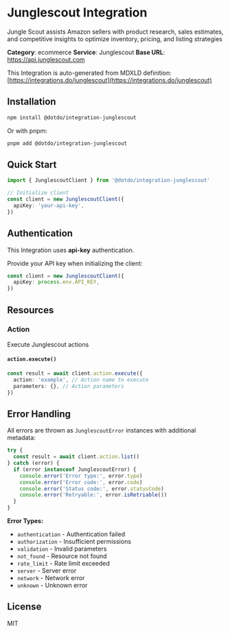 # Junglescout Integration

Jungle Scout assists Amazon sellers with product research, sales estimates, and competitive insights to optimize inventory, pricing, and listing strategies

**Category**: ecommerce
**Service**: Junglescout
**Base URL**: https://api.junglescout.com

This Integration is auto-generated from MDXLD definition: [https://integrations.do/junglescout](https://integrations.do/junglescout)

## Installation

```bash
npm install @dotdo/integration-junglescout
```

Or with pnpm:

```bash
pnpm add @dotdo/integration-junglescout
```

## Quick Start

```typescript
import { JunglescoutClient } from '@dotdo/integration-junglescout'

// Initialize client
const client = new JunglescoutClient({
  apiKey: 'your-api-key',
})
```

## Authentication

This Integration uses **api-key** authentication.

Provide your API key when initializing the client:

```typescript
const client = new JunglescoutClient({
  apiKey: process.env.API_KEY,
})
```

## Resources

### Action

Execute Junglescout actions

#### `action.execute()`

```typescript
const result = await client.action.execute({
  action: 'example', // Action name to execute
  parameters: {}, // Action parameters
})
```

## Error Handling

All errors are thrown as `JunglescoutError` instances with additional metadata:

```typescript
try {
  const result = await client.action.list()
} catch (error) {
  if (error instanceof JunglescoutError) {
    console.error('Error type:', error.type)
    console.error('Error code:', error.code)
    console.error('Status code:', error.statusCode)
    console.error('Retryable:', error.isRetriable())
  }
}
```

**Error Types:**

- `authentication` - Authentication failed
- `authorization` - Insufficient permissions
- `validation` - Invalid parameters
- `not_found` - Resource not found
- `rate_limit` - Rate limit exceeded
- `server` - Server error
- `network` - Network error
- `unknown` - Unknown error

## License

MIT
